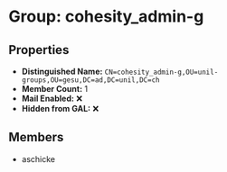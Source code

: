 # Group: cohesity_admin-g

## Properties

- **Distinguished Name:** `CN=cohesity_admin-g,OU=unil-groups,OU=gesu,DC=ad,DC=unil,DC=ch`
- **Member Count:** 1
- **Mail Enabled:** ❌
- **Hidden from GAL:** ❌

## Members

- aschicke
